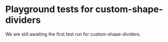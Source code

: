 # Playground tests for custom-shape-dividers
We are still awaiting the first test run for custom-shape-dividers.
